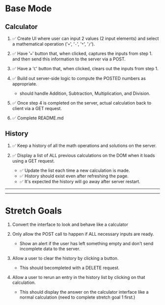 # Base Mode

## Calculator
1. ✅ Create UI where user can input 2 values (2 input elements) and select a mathematical operation ('`+`', '`-`', '`*`', '`/`'). 

2. ✅ Have '`=`' button that, when clicked, captures the inputs from step 1. and then send this information to the server via a POST. 

3. ✅ Have a '`C`' button that, when clicked, clears out the inputs from step 1. 

4. ✅ Build out server-side logic to compute the POSTED numbers as appropriate.
    - should handle Addition, Subtraction, Multiplication, and Division. 

5. ✅ Once step 4 is completed on the server, actual calculation back to client via a GET request. 

6. ✅ Complete README.md 

## History
1. ✅ Keep a history of all the math operations and solutions on the server. 

2. ✅ Display a list of ALL previous calculations on the DOM when it loads using a GET request. 
    - ✅ Update the list each time a new calculation is made.
    - ✅ History should exist even after refreshing the page.
    - ✅ It's expected the history will go away after server restart.

-----
-----
# Stretch Goals
1. Convert the interface to look and behave like a calculator

2. Only allow the POST call to happen if ALL necessary inputs are ready.
    - Show an alert if the user has left something empty and don't send incomplete data to the server.

3. Allow a user to clear the history by clicking a button.
    - This should becompleted with a DELETE request.

4. Allow a user to rerun an entry in the history list by clicking on that calculation.
    - This should display the answer on the calculator interface like a normal calculation (need to complete stretch goal 1 first.)